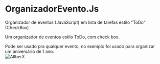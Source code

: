 # OrganizadorEvento.Js
Organizador de eventos (JavaScript) em lista de tarefas estilo "ToDo" (CheckBox)

Um organizador de eventos estilo ToDo, com check box.

Pode ser usado pra qualquer evento, no exemplo foi usado para organizar 
um aniversário de 1 ano.
<br>
<img src="img/NiverLaísCapa.jpg" alt="AllberX"/>
